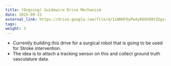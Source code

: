 ```yaml
---
title: (Ongoing) Guidewire Drive Mechanism
date: 2025-09-22
external_link: https://drive.google.com/file/d/1xNDHFOyPw4yR6khO8YZGgsrhpqcoWmSo/view?usp=sharing
tags:
weight: 3
---
```


- Currently building this drive for a surgical robot that is going to be used for Stroke intervention.
- The idea is to attach a tracking sensor on this and collect ground truth vasculature data.
<!--more-->


